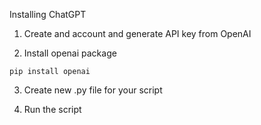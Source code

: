 

Installing ChatGPT 


1. Create and account and generate API key from OpenAI

2. Install openai package

```
pip install openai
```

3. Create new .py file for your script

4. Run the script